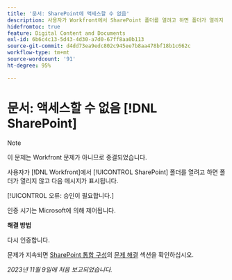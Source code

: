 ```yaml
---
title: '문서: SharePoint에 액세스할 수 없음'
description: 사용자가 Workfront에서 SharePoint 폴더를 열려고 하면 폴더가 열리지 않고 메시지가 표시됩니다.
hidefromtoc: true
feature: Digital Content and Documents
exl-id: 6b6c4c13-5d43-4d30-a7d0-67ff8aa0b113
source-git-commit: d4dd73ea9edc802c945ee7b8aa478bf18b1c662c
workflow-type: tm+mt
source-wordcount: '91'
ht-degree: 95%

---
```


# 문서: 액세스할 수 없음 [!DNL SharePoint]

<!--WF and WFP, article live for workaround-->

>[!NOTE]
>
>이 문제는 Workfront 문제가 아니므로 종결되었습니다.

사용자가 [!DNL Workfront]에서 [!UICONTROL SharePoint] 폴더를 열려고 하면 폴더가 열리지 않고 다음 메시지가 표시됩니다.

[!UICONTROL 오류: 승인이 필요합니다.]

인증 시기는 Microsoft에 의해 제어됩니다.

**해결 방법**

다시 인증합니다.

문제가 지속되면 [SharePoint 통합 구성](https://experienceleague.adobe.com/docs/workfront/using/administration-and-setup/configure-integrations/configure-sharepoint-integration.html)의 [문제 해결](https://experienceleague.adobe.com/docs/workfront/using/administration-and-setup/configure-integrations/configure-sharepoint-integration.html#troubleshooting) 섹션을 확인하십시오.

_2023년 11월 9일에 처음 보고되었습니다._
